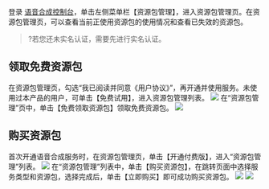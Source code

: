 登录 [语音合成控制台](https://console.cloud.tencent.com/tts)，单击左侧菜单栏【资源包管理】，进入资源包管理页。在资源包管理页，可以查看当前正使用资源包的使用情况和查看已失效的资源包。
>?若您还未实名认证，需要先进行实名认证。

## 领取免费资源包
在资源包管理页，勾选“我已阅读并同意《用户协议》”，再开通并使用服务。未使用过本产品的用户，可单击【免费试用】，进入资源包管理列表。
![](https://main.qcloudimg.com/raw/6264bd8f525bd50b6638dab38af6436a.png)
在“资源包管理”页中，单击【免费领取资源包】领取免费资源包。
![](https://main.qcloudimg.com/raw/0536acf78ba656e1e147fded4bf7d7ab.png)

## 购买资源包
首次开通语音合成服务时，在资源包管理页，单击【开通付费版】，进入“资源包管理”列表。
![](https://main.qcloudimg.com/raw/b26118b2ed3467f4cc7c2924e260d2ab.png)
在“资源包管理”列表中，单击【购买资源包】，在跳转页面中选择服务类型和资源包，选择完成后，单击【立即购买】即可成功购买资源包。
![](https://main.qcloudimg.com/raw/15a2ca6ea934b4433d66add7622f24ed.png)
![](https://main.qcloudimg.com/raw/f229c0a63df2042400ab510b45d33e0e.png)



